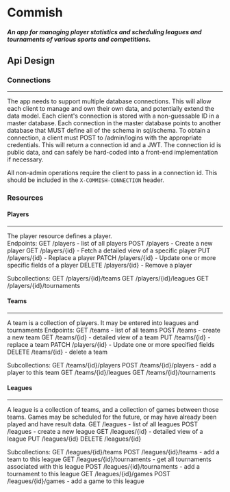 # Commish
##### An app for managing player statistics and scheduling leagues and tournaments of various sports and competitions.

## Api Design
### Connections
---
The app needs to support multiple database connections.  This will allow each client to manage and own their own data, and potentially extend the data model.  Each client's connection is stored with a non-guessable ID in a master database.  Each connection in the master database points to another database that MUST define all of the schema in sql/schema.  To obtain a connection, a client must POST to /admin/logins with the appropriate credentials.  This will return a connection id and a JWT.  The connection id is public data, and can safely be hard-coded into a front-end implementation if necessary.  

All non-admin operations require the client to pass in a connection id.  This should be included in the `X-COMMISH-CONNECTION` header.

### Resources
#### Players
---
The player resource defines a player.  
Endpoints:
GET /players - list of all players
POST /players - Create a new player
GET /players/{id} - Fetch a detailed view of a specific player
PUT /players/{id} - Replace a player
PATCH /players/{id} - Update one or more specific fields of a player
DELETE /players/{id} - Remove a player

Subcollections:
GET /players/{id}/teams
GET /players/{id}/leagues
GET /players/{id}/tournaments

#### Teams
---
A team is a collection of players.  It may be entered into leagues and tournaments
Endpoints:
GET /teams - list of all teams
POST /teams - create a new team
GET /teams/{id} - detailed view of a team
PUT /teams/{id} - replace a team
PATCH /players/{id} - Update one or more specified fields
DELETE /teams/{id} - delete a team

Subcollections:
GET /teams/{id}/players
POST /teams/{id}/players - add a player to this team
GET /teams/{id}/leagues
GET /teams/{id}/tournaments

#### Leagues
---
A league is a collection of teams, and a collection of games between those teams.  Games may be
scheduled for the future, or may have already been played and have result data.
GET /leagues - list of all leagues
POST /leagues - create a new league
GET /leagues/{id} - detailed view of a league
PUT /leagues/{id}
DELETE /leagues/{id}

Subcollections:
GET /leagues/{id}/teams
POST /leagues/{id}/teams - add a team to this league
GET /leagues/{id}/tournaments - get all tournaments associated with this league
POST /leagues/{id}/tournaments - add a tournament to this league
GET /leagues/{id}/games
POST /leagues/{id}/games - add a game to this league